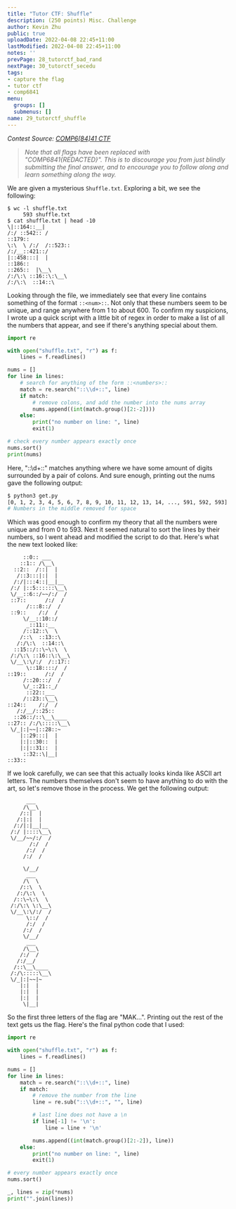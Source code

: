```yaml
---
title: "Tutor CTF: Shuffle"
description: (250 points) Misc. Challenge
author: Kevin Zhu
public: true
uploadDate: 2022-04-08 22:45+11:00
lastModified: 2022-04-08 22:45+11:00
notes: ''
prevPage: 28_tutorctf_bad_rand
nextPage: 30_tutorctf_secedu
tags:
- capture the flag
- tutor ctf
- comp6841
menu:
  groups: []
  submenus: []
name: 29_tutorctf_shuffle
---
```


_Contest Source: [COMP6[84]41 CTF](https://www.comp6841.com/challenges)_

> _Note that all flags have been replaced with "COMP6841{REDACTED}". This is to discourage you from just blindly submitting the final answer, and to encourage you to follow along and learn something along the way._

We are given a mysterious `Shuffle.txt`. Exploring a bit, we see the following:

```term
$ wc -l shuffle.txt
     593 shuffle.txt
$ cat shuffle.txt | head -10
\|::164::__|
/:/ ::542:: /
::179::
\:\  \ /:/  /::523::
/:/__::421::/
|::458:::|  |
::186::
::265::  |\__\
/:/\:\ ::16::\:\__\
/:/\:\  ::14::\
```

Looking through the file, we immediately see that every line contains something of the format `::<num>::`. Not only that these numbers seem to be unique, and range anywhere from 1 to about 600. To confirm my suspicions, I wrote up a quick script with a little bit of regex in order to make a list of all the numbers that appear, and see if there's anything special about them.

```python
import re

with open("shuffle.txt", "r") as f:
    lines = f.readlines()

nums = []
for line in lines:
    # search for anything of the form ::<numbers>::
    match = re.search("::\\d+::", line)
    if match:
        # remove colons, and add the number into the nums array
        nums.append((int(match.group()[2:-2])))
    else:
        print("no number on line: ", line)
        exit(1)

# check every number appears exactly once
nums.sort()
print(nums)
```

Here, "::\\d+::" matches anything where we have some amount of digits surrounded by a pair of colons. And sure enough, printing out the nums gave the following output:

```sh
$ python3 get.py
[0, 1, 2, 3, 4, 5, 6, 7, 8, 9, 10, 11, 12, 13, 14, ..., 591, 592, 593]
# Numbers in the middle removed for space
```

Which was good enough to confirm my theory that all the numbers were unique and from 0 to 593. Next it seemed natural to sort the lines by their numbers, so I went ahead and modified the script to do that. Here's what the new text looked like:

```
     ::0:: ___
    ::1:: /\__\
  ::2::  /::|  |
   /::3:::|:|  |
  /:/|:::4::|__|__
 /:/ |::5::::::\__\
 \/__::6::/~~/:/  /
 ::7::      /:/  /
      /:::8::/  /
 ::9::    /:/  /
     \/__::10::/
      _::11::__
     /::12::\  \
    /::\  ::13::\
   /:/\:\  ::14::\
  ::15::/::\~\:\  \
 /:/\:\ ::16::\:\__\
 \/__\:\/:/  /::17::
      \::18::::/  /
::19::      /:/  /
     /::20:::/  /
     \/_::21::_/
      ::22::___
     /::23::\__\
::24::    /:/  /
   /:/__/::25::
  ::26::/::\__\____
::27:: /:/\:::::\__\
 \/_|:|~~|::28::~
    |::29:::|  |
    |:|::30::  |
    |:|::31::  |
     ::32::\|__|
::33::
```
If we look carefully, we can see that this actually looks kinda like ASCII art letters. The numbers themselves don't seem to have anything to do with the art, so let's remove those in the process. We get the following output:

```
      ___
     /\__\
    /::|  |
   /:|:|  |
  /:/|:|__|__
 /:/ |::::\__\
 \/__/~~/:/  /
       /:/  /
      /:/  /
     /:/  /

     \/__/
      ___
     /\  \
    /::\  \
   /:/\:\  \
  /::\~\:\  \
 /:/\:\ \:\__\
 \/__\:\/:/  /
      \::/  /
      /:/  /
     /:/  /
     \/__/
      ___
     /\__\
    /:/  /
   /:/__/
  /::\__\____
 /:/\:::::\__\
 \/_|:|~~|~
    |:|  |
    |:|  |
    |:|  |
     \|__|
```

So the first three letters of the flag are "MAK...". Printing out the rest of the text gets us the flag. Here's the final python code that I used:

```python
import re

with open("shuffle.txt", "r") as f:
    lines = f.readlines()

nums = []
for line in lines:
    match = re.search("::\\d+::", line)
    if match:
        # remove the number from the line
        line = re.sub("::\\d+::", "", line)

        # last line does not have a \n
        if line[-1] != '\n':
            line = line + '\n'

        nums.append((int(match.group()[2:-2]), line))
    else:
        print("no number on line: ", line)
        exit(1)

# every number appears exactly once
nums.sort()

_, lines = zip(*nums)
print("".join(lines))
```
